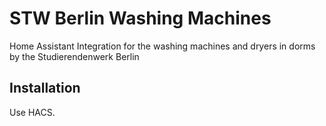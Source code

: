 # STW Berlin Washing Machines

Home Assistant Integration for the washing machines and dryers in dorms by the Studierendenwerk Berlin

## Installation

Use HACS.
